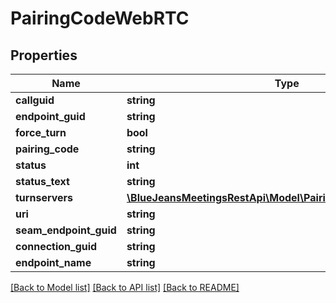 # PairingCodeWebRTC

## Properties
Name | Type | Description | Notes
------------ | ------------- | ------------- | -------------
**callguid** | **string** |  | [optional] 
**endpoint_guid** | **string** |  | [optional] 
**force_turn** | **bool** |  | [optional] 
**pairing_code** | **string** |  | [optional] 
**status** | **int** |  | [optional] 
**status_text** | **string** |  | [optional] 
**turnservers** | [**\BlueJeansMeetingsRestApi\Model\PairingCodeSIPTurnservers[]**](PairingCodeSIPTurnservers.md) |  | [optional] 
**uri** | **string** |  | [optional] 
**seam_endpoint_guid** | **string** |  | [optional] 
**connection_guid** | **string** |  | [optional] 
**endpoint_name** | **string** |  | [optional] 

[[Back to Model list]](../README.md#documentation-for-models) [[Back to API list]](../README.md#documentation-for-api-endpoints) [[Back to README]](../README.md)



